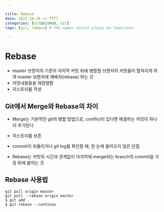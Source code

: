 ```yaml
---

title: Rebase
date: 2022-10-18 +/-TTTT
categories: [Git&GitHub, Git]
tags: [git, rebase] # TAG names should always be lowercase

---
```


# Rebase

- master 브랜치의 기존의 마지막 커밋 뒤에 병합할 브랜치의 커밋들이 합쳐지게 하여 master 브랜치에 재배치(rebase) 하는 것
- 커밋내용들을 재정렬함
- 히스토리를 작성

## Git에서 Merge와 Rebase의 차이
- Merge는 기본적인 git의 병합 방법으로, conflict이 있다면 해결하는 커밋이 하나 더 추가된다
- 히스토리를 보존
- commit이 되돌리거나 git log를 확인할 때, 한 눈에 들어오지 않은 단점

- Rebase는 커밋의 시간과 관계없이 마지막에 merge되는 branch의 commit을 가장 뒤에 붙이는 것

## Rebase 사용법
```
git pull origin master
git pull --rebase origin master
$ git add .
$ git rebase --continue